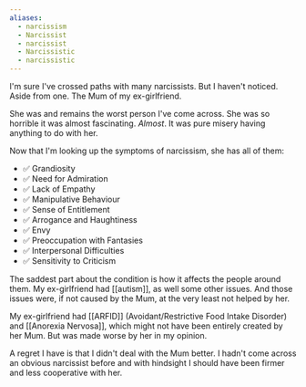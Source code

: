 ```yaml
---
aliases:
  - narcissism
  - Narcissist
  - narcissist
  - Narcissistic
  - narcissistic
---
```

I'm sure I've crossed paths with many narcissists. But I haven't noticed. Aside from one. The Mum of my ex-girlfriend.

She was and remains the worst person I've come across. She was so horrible it was almost fascinating. _Almost_. It was pure misery having anything to do with her.

Now that I'm looking up the symptoms of narcissism, she has all of them:

- ✅ Grandiosity
- ✅ Need for Admiration
- ✅ Lack of Empathy
- ✅ Manipulative Behaviour
- ✅ Sense of Entitlement
- ✅ Arrogance and Haughtiness
- ✅ Envy
- ✅ Preoccupation with Fantasies
- ✅ Interpersonal Difficulties
- ✅ Sensitivity to Criticism

The saddest part about the condition is how it affects the people around them. My ex-girlfriend had [[autism]], as well some other issues. And those issues were, if not caused by the Mum, at the very least not helped by her.

My ex-girlfriend had [[ARFID]] (Avoidant/Restrictive Food Intake Disorder) and [[Anorexia Nervosa]], which might not have been entirely created by her Mum. But was made worse by her in my opinion.

A regret I have is that I didn't deal with the Mum better. I hadn't come across an obvious narcissist before and with hindsight I should have been firmer and less cooperative with her.